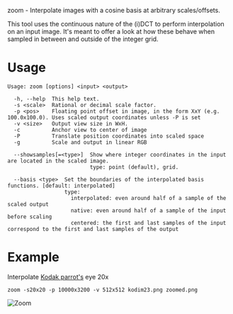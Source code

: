 zoom - Interpolate images with a cosine basis at arbitrary scales/offsets.

This tool uses the continuous nature of the (i)DCT to perform interpolation on an input image.
It's meant to offer a look at how these behave when sampled in between and outside of the integer grid.

# Usage
	Usage: zoom [options] <input> <output>
    
      -h, --help  This help text.
      -s <scale>  Rational or decimal scale factor.
      -p <pos>    Floating point offset in image, in the form XxY (e.g. 100.0x100.0). Uses scaled output coordinates unless -P is set
      -v <size>   Output view size in WxH.
      -c          Anchor view to center of image
      -P          Translate position coordinates into scaled space
      -g          Scale and output in linear RGB
    
      --showsamples[=<type>]  Show where integer coordinates in the input are located in the scaled image.
                              type: point (default), grid.
    
      --basis <type>  Set the boundaries of the interpolated basis functions. [default: interpolated]
                      type:
                        interpolated: even around half of a sample of the scaled output
                        native: even around half of a sample of the input before scaling
                        centered: the first and last samples of the input correspond to the first and last samples of the output

# Example
Interpolate [Kodak parrot's](https://r0k.us/graphics/kodak/kodak/kodim23.png) eye 20x

	zoom -s20x20 -p 10000x3200 -v 512x512 kodim23.png zoomed.png
	
![Zoom](https://0x09.net/i/g/zoom.png)